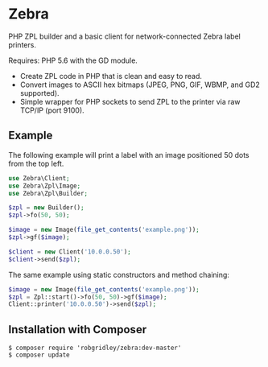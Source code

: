 # Zebra
PHP ZPL builder and a basic client for network-connected Zebra label printers.

Requires: PHP 5.6 with the GD module.

* Create ZPL code in PHP that is clean and easy to read.
* Convert images to ASCII hex bitmaps (JPEG, PNG, GIF, WBMP, and GD2 supported).
* Simple wrapper for PHP sockets to send ZPL to the printer via raw TCP/IP (port 9100).

## Example
The following example will print a label with an image positioned 50 dots from the top left.
```php
use Zebra\Client;
use Zebra\Zpl\Image;
use Zebra\Zpl\Builder;

$zpl = new Builder();
$zpl->fo(50, 50);

$image = new Image(file_get_contents('example.png'));
$zpl->gf($image);

$client = new Client('10.0.0.50');
$client->send($zpl);
```
The same example using static constructors and method chaining:
```php
$image = new Image(file_get_contents('example.png'));
$zpl = Zpl::start()->fo(50, 50)->gf($image);
Client::printer('10.0.0.50')->send($zpl);
```
## Installation with Composer
```
$ composer require 'robgridley/zebra:dev-master'
$ composer update
```
